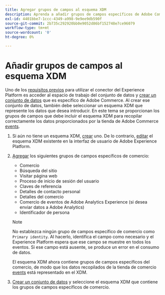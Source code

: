```yaml
---
title: Agregar grupos de campos al esquema XDM
description: Aprenda a añadir grupos de campos específicos de Adobe Commerce a un esquema XDM.
exl-id: 4401bbe7-1ccc-4349-a998-9e9ee9db590f
source-git-commit: 2b735c292920bb0e9052d86bf152748e7ce96079
workflow-type: tm+mt
source-wordcount: '0'
ht-degree: 0%

---
```


# Añadir grupos de campos al esquema XDM

Uno de los [requisitos previos](overview.md#prereqs) para utilizar el conector del Experience Platform es acceder al espacio de trabajo del conjunto de datos y [crear un conjunto de datos](https://experienceleague.adobe.com/docs/experience-platform/edge/datastreams/overview.html?lang=en) que es específico de Adobe Commerce. Al crear ese conjunto de datos, también debe seleccionar un esquema XDM que represente los datos que desea introducir. En este tema se proporcionan los grupos de campos que debe incluir el esquema XDM para recopilar correctamente los datos proporcionados por la tienda de Adobe Commerce [events](events.md).

1. Si aún no tiene un esquema XDM, [crear](https://experienceleague.adobe.com/docs/experience-platform/xdm/ui/resources/schemas.html?lang=en#create) uno. De lo contrario, [editar](https://experienceleague.adobe.com/docs/experience-platform/xdm/ui/resources/schemas.html?lang=en#edit) el esquema XDM existente en la interfaz de usuario de Adobe Experience Platform.

1. [Agregar](https://experienceleague.adobe.com/docs/experience-platform/xdm/ui/resources/schemas.html?lang=en#add-field-groups) los siguientes grupos de campos específicos de comercio:

   - Comercio
   - Búsqueda del sitio
   - Visitar página web
   - Proceso de inicio de sesión del usuario
   - Claves de referencia
   - Detalles de contacto personal
   - Detalles del comercio
   - Comercio de eventos de Adobe Analytics Experience (si desea enviar datos a Adobe Analytics)
   - Identificador de persona

   >[!NOTE]
   >
   > No establezca ningún grupo de campos específico de comercio como `Primary identity`. Al hacerlo, identifica el campo como necesario y el Experience Platform espera que ese campo se muestre en todos los eventos. Si ese campo está ausente, se produce un error en el consumo de datos.

   El esquema XDM ahora contiene grupos de campos específicos del comercio, de modo que los datos recopilados de la tienda de comercio [events](events.md) está representado en el XDM.

1. [Crear un conjunto de datos](https://experienceleague.adobe.com/docs/experience-platform/edge/datastreams/overview.html) y seleccione el esquema XDM que contiene los grupos de campos específicos de comercio.
